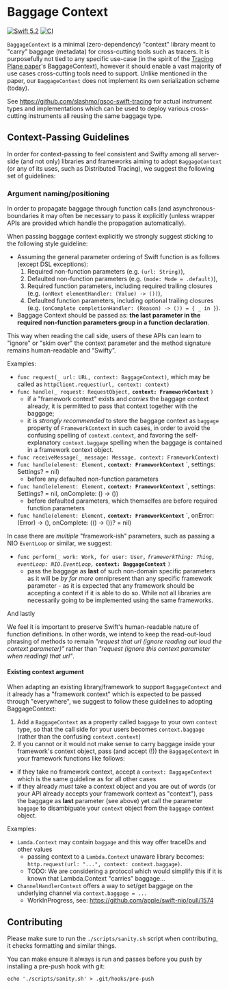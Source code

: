 # Baggage Context

[![Swift 5.2](https://img.shields.io/badge/Swift-5.2-ED523F.svg?style=flat)](https://swift.org/download/)
[![CI](https://github.com/slashmo/gsoc-swift-baggage-context/workflows/CI/badge.svg)](https://github.com/slashmo/gsoc-swift-baggage-context/actions?query=workflow%3ACI)

`BaggageContext` is a minimal (zero-dependency) "context" library meant to "carry" baggage (metadata) for cross-cutting tools such as tracers.
It is purposefully not tied to any specific use-case (in the spirit of the [Tracing Plane paper](https://cs.brown.edu/~jcmace/papers/mace18universal.pdf)'s BaggageContext), however it should enable a vast majority of use cases cross-cutting tools need to support. Unlike mentioned in the paper, our `BaggageContext` does not implement its own serialization scheme (today).



See https://github.com/slashmo/gsoc-swift-tracing for actual instrument types and implementations which can be used to deploy various cross-cutting instruments all reusing the same baggage type.

## Context-Passing Guidelines

In order for context-passing to feel consistent and Swifty among all server-side (and not only) libraries and frameworks 
aiming to adopt `BaggageContext` (or any of its uses, such as Distributed Tracing), we suggest the following set of guidelines:

### Argument naming/positioning

In order to propagate baggage through function calls (and asynchronous-boundaries it may often be necessary to pass it explicitly (unless wrapper APIs are provided which handle the propagation automatically). 

When passing baggage context explicitly we strongly suggest sticking to the following style guideline:

- Assuming the general parameter ordering of Swift function is as follows (except DSL exceptions):
  1. Required non-function parameters (e.g. `(url: String)`),
  2. Defaulted non-function parameters (e.g. `(mode: Mode = .default)`),
  3. Required function parameters, including required trailing closures (e.g. `(onNext elementHandler: (Value) -> ())`),
  4. Defaulted function parameters, including optional trailing closures (e.g. `(onComplete completionHandler: (Reason) -> ()) = { _ in }`).
- Baggage Context should be passed as: **the last parameter in the required non-function parameters group in a function declaration**.

This way when reading the call side, users of these APIs can learn to "ignore" or "skim over" the context parameter and the method signature remains human-readable and “Swifty”.

Examples: 

- `func request(_ url: URL, context: BaggageContext)`, which may be called as `httpClient.request(url, context: context)`
- `func handle(_ request: RequestObject,` **`context: FrameworkContext`** `)`
  - if a "framework context" exists and _carries_ the baggage context already, it is permitted to pass that context together with the baggage;
  - it is _strongly recommended_ to store the baggage context as `baggage` property of `FrameworkContext` in such cases, in order to avoid the confusing spelling of `context.context`, and favoring the self-explanatory `context.baggage` spelling when the baggage is contained in a framework context object.
- `func receiveMessage(_ message: Message, context: FrameworkContext)`
- `func handle(element: Element,` **`context: FrameworkContext`** `, settings: Settings? = nil)
  - before any defaulted non-function parameters
- `func handle(element: Element,` **`context: FrameworkContext`** `, settings: Settings? = nil, onComplete: () -> ())
  - before defaulted parameters, which themselfes are before required function parameters
- `func handle(element: Element,` **`context: FrameworkContext`** `, onError: (Error) -> (), onComplete: (() -> ())? = nil)

In case there are _multiple_ "framework-ish" parameters, such as passing a NIO `EventLoop` or similar, we suggest:

- `func perform(_ work: Work, for user: User,` _`frameworkThing: Thing, eventLoop: NIO.EventLoop,`_ **`context: BaggageContext`** `)`
  - pass the baggage as **last** of such non-domain specific parameters as it will be _by far more_ omnipresent than any specific framework parameter - as it is expected that any framework should be accepting a context if it is able to do so. While not all libraries are necessarily going to be implemented using the same frameworks.

And lastly

We feel it is important to preserve Swift's human-readable nature of function definitions. In other words, we intend to keep the read-out-loud phrasing of methods to remain _"request that url (ignore reading out loud the context parameter)"_ rather than _"request (ignore this context parameter when reading) that url"_.


#### Existing context argument

When adapting an existing library/framework to support `BaggageContext` and it already has a "framework context" which is expected to be passed through "everywhere", we suggest to follow these guidelines to adopting BaggageContext:

1. Add a `BaggageContext` as a property called `baggage` to your own `context` type, so that the call side for your users becomes `context.baggage` (rather than the confusing `context.context`)
2. If you cannot or it would not make sense to carry baggage inside your framework's context object, pass (and accept (!)) the `BaggageContext` in your framework functions like follows:
  - if they take no framework context, accept a `context: BaggageContext` which is the same guideline as for all other cases
  - if they already _must_ take a context object and you are out of words (or your API already accepts your framework context as "context"), pass the baggage as **last** parameter (see above) yet call the parameter `baggage` to disambiguate your `context` object from the `baggage` context object.

Examples: 

- `Lamda.Context` may contain `baggage` and this way offer traceIDs and other values
  - passing context to a `Lambda.Context` unaware library becomes: `http.request(url: "...", context: context.baggage)`.
  - TODO: We are considering a protocol which would simplify this if it is known that Lambda.Context "carries" baggage...
- `ChannelHandlerContext` offers a way to set/get baggage on the underlying channel via `context.baggage = ...`
  - WorkInProgress, see: https://github.com/apple/swift-nio/pull/1574


## Contributing

Please make sure to run the `./scripts/sanity.sh` script when contributing, it checks formatting and similar things.

You can make ensure it always is run and passes before you push by installing a pre-push hook with git:

```
echo './scripts/sanity.sh' > .git/hooks/pre-push
```
